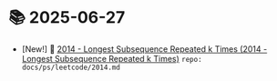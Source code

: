 # 📚 2025-06-27
- [New!] 📗 [2014 - Longest Subsequence Repeated k Times (2014 - Longest Subsequence Repeated k Times)](https://til.qriosity.dev/featured/ps/leetcode/2014) `repo: docs/ps/leetcode/2014.md`
